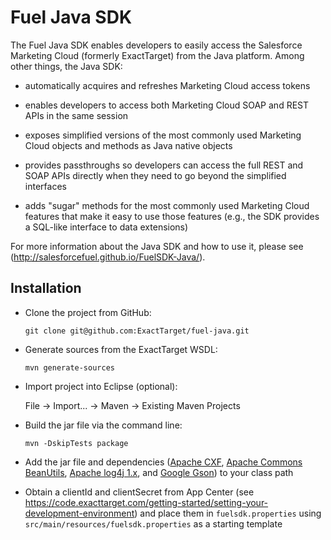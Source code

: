 Fuel Java SDK
=============

The Fuel Java SDK enables developers to easily access the
Salesforce Marketing Cloud (formerly ExactTarget)
from the Java platform. Among other things, the Java SDK:

* automatically acquires and refreshes Marketing Cloud
  access tokens

* enables developers to access both Marketing Cloud SOAP
  and REST APIs in the same session

* exposes simplified versions of the most commonly used Marketing
  Cloud objects and methods as Java native objects

* provides passthroughs so developers can access the full
  REST and SOAP APIs directly when they need to go beyond
  the simplified interfaces

* adds "sugar" methods for the most commonly used Marketing
  Cloud features that make it easy to use those features (e.g.,
  the SDK provides a SQL-like interface to data extensions)

For more information about the Java SDK and how to use it, please see
(http://salesforcefuel.github.io/FuelSDK-Java/).

Installation
------------

* Clone the project from GitHub:

    `git clone git@github.com:ExactTarget/fuel-java.git`

* Generate sources from the ExactTarget WSDL:

    `mvn generate-sources`

* Import project into Eclipse (optional):

    File -> Import... -> Maven -> Existing Maven Projects

* Build the jar file via the command line:

    `mvn -DskipTests package`

* Add the jar file and dependencies (<a href="http://cxf.apache.org/">Apache CXF</a>, <a href="http://commons.apache.org/proper/commons-beanutils/">Apache Commons BeanUtils</a>, <a href="http://logging.apache.org/log4j/1.2/">Apache log4j 1.x</a>, and <a href="https://code.google.com/p/google-gson/">Google Gson</a>) to your class path

* Obtain a clientId and clientSecret from App Center (see https://code.exacttarget.com/getting-started/setting-your-development-environment) and place them in `fuelsdk.properties` using `src/main/resources/fuelsdk.properties` as a starting template
